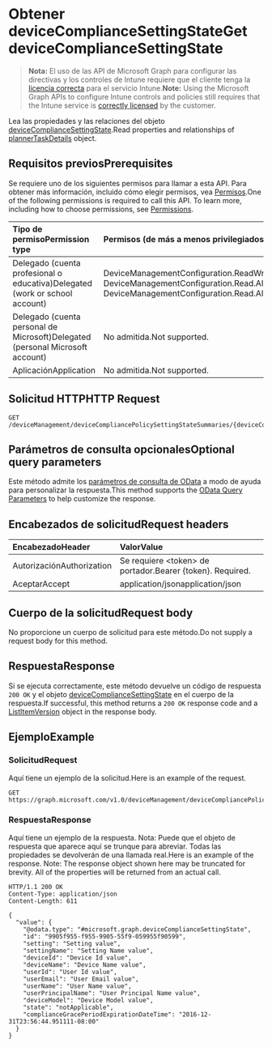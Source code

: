 # <a name="get-devicecompliancesettingstate"></a><span data-ttu-id="b2f67-101">Obtener deviceComplianceSettingState</span><span class="sxs-lookup"><span data-stu-id="b2f67-101">Get deviceComplianceSettingState</span></span>

> <span data-ttu-id="b2f67-102">**Nota:** El uso de las API de Microsoft Graph para configurar las directivas y los controles de Intune requiere que el cliente tenga la [licencia correcta](https://go.microsoft.com/fwlink/?linkid=839381) para el servicio Intune.</span><span class="sxs-lookup"><span data-stu-id="b2f67-102">**Note:** Using the Microsoft Graph APIs to configure Intune controls and policies still requires that the Intune service is [correctly licensed](https://go.microsoft.com/fwlink/?linkid=839381) by the customer.</span></span>

<span data-ttu-id="b2f67-103">Lea las propiedades y las relaciones del objeto [deviceComplianceSettingState](../resources/intune_deviceconfig_devicecompliancesettingstate.md).</span><span class="sxs-lookup"><span data-stu-id="b2f67-103">Read properties and relationships of [plannerTaskDetails](../resources/intune_deviceconfig_devicecompliancesettingstate.md) object.</span></span>
## <a name="prerequisites"></a><span data-ttu-id="b2f67-104">Requisitos previos</span><span class="sxs-lookup"><span data-stu-id="b2f67-104">Prerequisites</span></span>
<span data-ttu-id="b2f67-p101">Se requiere uno de los siguientes permisos para llamar a esta API. Para obtener más información, incluido cómo elegir permisos, vea [Permisos](../../../concepts/permissions_reference.md).</span><span class="sxs-lookup"><span data-stu-id="b2f67-p101">One of the following permissions is required to call this API. To learn more, including how to choose permissions, see [Permissions](../../../concepts/permissions_reference.md).</span></span>

|<span data-ttu-id="b2f67-107">Tipo de permiso</span><span class="sxs-lookup"><span data-stu-id="b2f67-107">Permission type</span></span>|<span data-ttu-id="b2f67-108">Permisos (de más a menos privilegiados)</span><span class="sxs-lookup"><span data-stu-id="b2f67-108">Permissions (from least to most privileged)</span></span>|
|:---|:---|
|<span data-ttu-id="b2f67-109">Delegado (cuenta profesional o educativa)</span><span class="sxs-lookup"><span data-stu-id="b2f67-109">Delegated (work or school account)</span></span>|<span data-ttu-id="b2f67-110">DeviceManagementConfiguration.ReadWrite.All, DeviceManagementConfiguration.Read.All</span><span class="sxs-lookup"><span data-stu-id="b2f67-110">DeviceManagementConfiguration.ReadWrite.All, DeviceManagementConfiguration.Read.All</span></span>|
|<span data-ttu-id="b2f67-111">Delegado (cuenta personal de Microsoft)</span><span class="sxs-lookup"><span data-stu-id="b2f67-111">Delegated (personal Microsoft account)</span></span>|<span data-ttu-id="b2f67-112">No admitida.</span><span class="sxs-lookup"><span data-stu-id="b2f67-112">Not supported.</span></span>|
|<span data-ttu-id="b2f67-113">Aplicación</span><span class="sxs-lookup"><span data-stu-id="b2f67-113">Application</span></span>|<span data-ttu-id="b2f67-114">No admitida.</span><span class="sxs-lookup"><span data-stu-id="b2f67-114">Not supported.</span></span>|

## <a name="http-request"></a><span data-ttu-id="b2f67-115">Solicitud HTTP</span><span class="sxs-lookup"><span data-stu-id="b2f67-115">HTTP Request</span></span>
<!-- {
  "blockType": "ignored"
}
-->
``` http
GET /deviceManagement/deviceCompliancePolicySettingStateSummaries/{deviceCompliancePolicySettingStateSummaryId}/deviceComplianceSettingStates/{deviceComplianceSettingStateId}
```

## <a name="optional-query-parameters"></a><span data-ttu-id="b2f67-116">Parámetros de consulta opcionales</span><span class="sxs-lookup"><span data-stu-id="b2f67-116">Optional query parameters</span></span>
<span data-ttu-id="b2f67-117">Este método admite los [parámetros de consulta de OData](https://developer.microsoft.com/es-ES/graph/docs/overview/query_parameters) a modo de ayuda para personalizar la respuesta.</span><span class="sxs-lookup"><span data-stu-id="b2f67-117">This method supports the [OData Query Parameters](https://developer.microsoft.com/es-ES/graph/docs/overview/query_parameters) to help customize the response.</span></span>
## <a name="request-headers"></a><span data-ttu-id="b2f67-118">Encabezados de solicitud</span><span class="sxs-lookup"><span data-stu-id="b2f67-118">Request headers</span></span>
|<span data-ttu-id="b2f67-119">Encabezado</span><span class="sxs-lookup"><span data-stu-id="b2f67-119">Header</span></span>|<span data-ttu-id="b2f67-120">Valor</span><span class="sxs-lookup"><span data-stu-id="b2f67-120">Value</span></span>|
|:---|:---|
|<span data-ttu-id="b2f67-121">Autorización</span><span class="sxs-lookup"><span data-stu-id="b2f67-121">Authorization</span></span>|<span data-ttu-id="b2f67-122">Se requiere &lt;token&gt; de portador.</span><span class="sxs-lookup"><span data-stu-id="b2f67-122">Bearer {token}. Required.</span></span>|
|<span data-ttu-id="b2f67-123">Aceptar</span><span class="sxs-lookup"><span data-stu-id="b2f67-123">Accept</span></span>|<span data-ttu-id="b2f67-124">application/json</span><span class="sxs-lookup"><span data-stu-id="b2f67-124">application/json</span></span>|

## <a name="request-body"></a><span data-ttu-id="b2f67-125">Cuerpo de la solicitud</span><span class="sxs-lookup"><span data-stu-id="b2f67-125">Request body</span></span>
<span data-ttu-id="b2f67-126">No proporcione un cuerpo de solicitud para este método.</span><span class="sxs-lookup"><span data-stu-id="b2f67-126">Do not supply a request body for this method.</span></span>

## <a name="response"></a><span data-ttu-id="b2f67-127">Respuesta</span><span class="sxs-lookup"><span data-stu-id="b2f67-127">Response</span></span>
<span data-ttu-id="b2f67-128">Si se ejecuta correctamente, este método devuelve un código de respuesta `200 OK` y el objeto [deviceComplianceSettingState](../resources/intune_deviceconfig_devicecompliancesettingstate.md) en el cuerpo de la respuesta.</span><span class="sxs-lookup"><span data-stu-id="b2f67-128">If successful, this method returns a `200 OK` response code and a [ListItemVersion](../resources/intune_deviceconfig_devicecompliancesettingstate.md) object in the response body.</span></span>

## <a name="example"></a><span data-ttu-id="b2f67-129">Ejemplo</span><span class="sxs-lookup"><span data-stu-id="b2f67-129">Example</span></span>
### <a name="request"></a><span data-ttu-id="b2f67-130">Solicitud</span><span class="sxs-lookup"><span data-stu-id="b2f67-130">Request</span></span>
<span data-ttu-id="b2f67-131">Aquí tiene un ejemplo de la solicitud.</span><span class="sxs-lookup"><span data-stu-id="b2f67-131">Here is an example of the request.</span></span>
``` http
GET https://graph.microsoft.com/v1.0/deviceManagement/deviceCompliancePolicySettingStateSummaries/{deviceCompliancePolicySettingStateSummaryId}/deviceComplianceSettingStates/{deviceComplianceSettingStateId}
```

### <a name="response"></a><span data-ttu-id="b2f67-132">Respuesta</span><span class="sxs-lookup"><span data-stu-id="b2f67-132">Response</span></span>
<span data-ttu-id="b2f67-p102">Aquí tiene un ejemplo de la respuesta. Nota: Puede que el objeto de respuesta que aparece aquí se trunque para abreviar. Todas las propiedades se devolverán de una llamada real.</span><span class="sxs-lookup"><span data-stu-id="b2f67-p102">Here is an example of the response. Note: The response object shown here may be truncated for brevity. All of the properties will be returned from an actual call.</span></span>
``` http
HTTP/1.1 200 OK
Content-Type: application/json
Content-Length: 611

{
  "value": {
    "@odata.type": "#microsoft.graph.deviceComplianceSettingState",
    "id": "9905f955-f955-9905-55f9-059955f90599",
    "setting": "Setting value",
    "settingName": "Setting Name value",
    "deviceId": "Device Id value",
    "deviceName": "Device Name value",
    "userId": "User Id value",
    "userEmail": "User Email value",
    "userName": "User Name value",
    "userPrincipalName": "User Principal Name value",
    "deviceModel": "Device Model value",
    "state": "notApplicable",
    "complianceGracePeriodExpirationDateTime": "2016-12-31T23:56:44.951111-08:00"
  }
}
```



